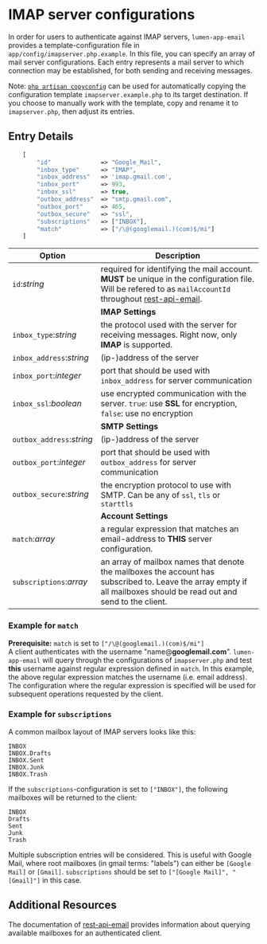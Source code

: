 # IMAP server configurations
In order for users to authenticate against IMAP servers, `lumen-app-email` provides a template-configuration file in `app/config/imapserver.php.example`.
In this file, you can specify an array of mail server configurations. Each entry represents a mail server to which connection may be established, for both sending and receiving messages.

Note:
[`php artisan copyconfig`](./commands.md#copyconfig) can be used for automatically copying the configuration template
`imapserver.example.php` to its target destination. If you choose to manually work with the template, copy and rename it 
to `imapserver.php`, then adjust its entries.

## Entry Details

```php
    [
        "id"              => "Google_Mail",
        "inbox_type"      => "IMAP",
        "inbox_address"   => 'imap.gmail.com',
        "inbox_port"      => 993,
        "inbox_ssl"       => true,
        "outbox_address"  => "smtp.gmail.com",
        "outbox_port"     => 465,
        "outbox_secure"   => "ssl",
        "subscriptions"   => ["INBOX"],
        "match"           => ["/\@(googlemail.)(com)$/mi"]
    ]
```

| Option                           | Description                                                                                                                                                                                                   |
|----------------------------------|---------------------------------------------------------------------------------------------------------------------------------------------------------------------------------------------------------------|
  `id`:_string_    | required for identifying the mail account. **MUST** be unique in the configuration file. Will be refered to as `mailAccountId` throughout [rest-api-email](https://conjoon.stoplight.io/docs/rest-api-description). |
|| **IMAP Settings** |
`inbox_type`:_string_ | the protocol used with the server for receiving messages. Right now, only **IMAP** is supported.                                                                                                              |
`inbox_address`:_string_ | (ip-)address of the server                                                                                                                                                                                    |
`inbox_port`:_integer_ | port that should be used with `inbox_address` for server communication                                                                                                                                        |
`inbox_ssl`:_boolean_ | use encrypted communication with the server. `true`: use **SSL** for encryption, `false`: use no encryption                                                                                                   |
|| **SMTP Settings** |
`outbox_address`:_string_ | (ip-)address of the server                                                                                                                                                                                    |
`outbox_port`:_integer_ | port that should be used with `outbox_address` for server communication                                                                                                                                       |
`outbox_secure`:_string_ | the encryption protocol to use with SMTP. Can be any of `ssl`, `tls` or `starttls`                                                                                                                            |
|| **Account Settings** |
`match`:_array_ | a regular expression that matches an email-address to **THIS** server configuration.                                                                                                                          |
`subscriptions`:_array_ | an array of mailbox names that denote the mailboxes the account has subscribed to. Leave the array empty if all mailboxes should be read out and send to the client.    |



### Example for `match`
**Prerequisite:** `match` is set to `["/\@(googlemail.)(com)$/mi"]`
<br>
A client authenticates with the username "name@**googlemail.com**". `lumen-app-email` will query through the configurations of `imapserver.php` and test **this** username against regular expression defined in `match`. In this example, the above regular expression matches the username (i.e. email address). The configuration where the regular expression is specified will be used for subsequent operations requested by the client.

### Example for `subscriptions`
A common mailbox layout of IMAP servers looks like this: 
```
INBOX
INBOX.Drafts
INBOX.Sent
INBOX.Junk
INBOX.Trash
```

If the `subscriptions`-configuration is set to `["INBOX"]`, the following mailboxes will be returned to the client:

```
INBOX
Drafts
Sent
Junk
Trash
```

Multiple subscription entries will be considered. This is useful with Google Mail, where root mailboxes (in gmail terms: "labels") can either be `[Google Mail]` or `[Gmail]`. `subscriptions` should be set to `["[Google Mail]", "[Gmail]"]` in this case. 


## Additional Resources
The documentation of [rest-api-email](https://conjoon.stoplight.io/docs/rest-api-description) provides information about querying available mailboxes for an authenticated client.
